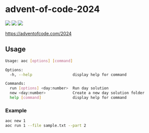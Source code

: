 # advent-of-code-2024

![](https://img.shields.io/badge/day%20📅-20-blue)
![](https://img.shields.io/badge/stars%20⭐-24-yellow)
![](https://img.shields.io/badge/days%20completed-12-red)

https://adventofcode.com/2024

## Usage

```bash
Usage: aoc [options] [command]

Options:
  -h, --help                  display help for command

Commands:
  run [options] <day:number>  Run day solution
  new <day:number>            Create a new day solution folder
  help [command]              display help for command
```

### Example

```bash
aoc new 1
aoc run 1 --file sample.txt --part 2
```
